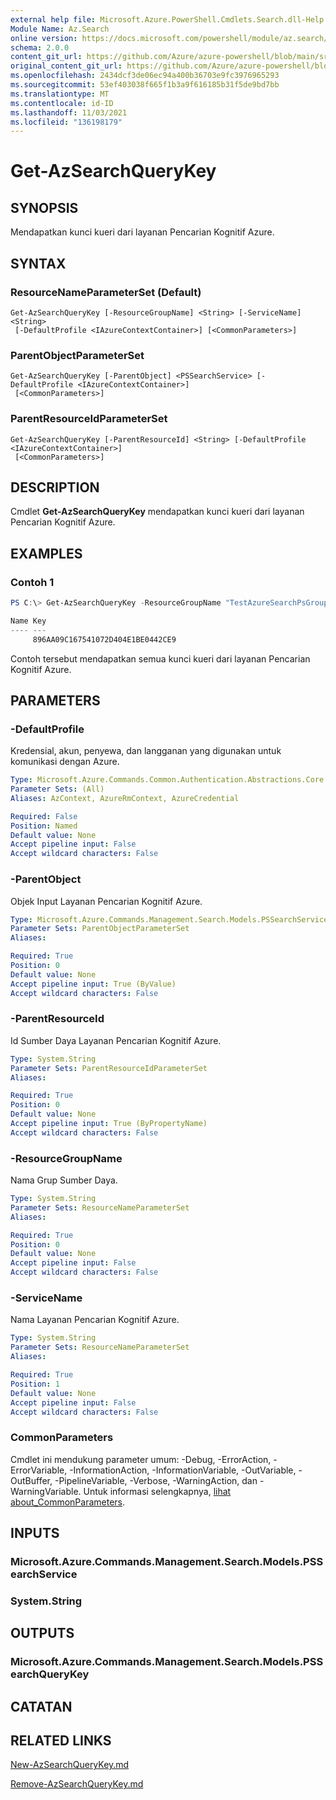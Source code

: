 ```yaml
---
external help file: Microsoft.Azure.PowerShell.Cmdlets.Search.dll-Help.xml
Module Name: Az.Search
online version: https://docs.microsoft.com/powershell/module/az.search/get-azsearchquerykey
schema: 2.0.0
content_git_url: https://github.com/Azure/azure-powershell/blob/main/src/Search/Search/help/Get-AzSearchQueryKey.md
original_content_git_url: https://github.com/Azure/azure-powershell/blob/main/src/Search/Search/help/Get-AzSearchQueryKey.md
ms.openlocfilehash: 2434dcf3de06ec94a400b36703e9fc3976965293
ms.sourcegitcommit: 53ef403038f665f1b3a9f616185b31f5de9bd7bb
ms.translationtype: MT
ms.contentlocale: id-ID
ms.lasthandoff: 11/03/2021
ms.locfileid: "136198179"
---
```

# Get-AzSearchQueryKey

## SYNOPSIS
Mendapatkan kunci kueri dari layanan Pencarian Kognitif Azure.

## SYNTAX

### ResourceNameParameterSet (Default)
```
Get-AzSearchQueryKey [-ResourceGroupName] <String> [-ServiceName] <String>
 [-DefaultProfile <IAzureContextContainer>] [<CommonParameters>]
```

### ParentObjectParameterSet
```
Get-AzSearchQueryKey [-ParentObject] <PSSearchService> [-DefaultProfile <IAzureContextContainer>]
 [<CommonParameters>]
```

### ParentResourceIdParameterSet
```
Get-AzSearchQueryKey [-ParentResourceId] <String> [-DefaultProfile <IAzureContextContainer>]
 [<CommonParameters>]
```

## DESCRIPTION
Cmdlet **Get-AzSearchQueryKey** mendapatkan kunci kueri dari layanan Pencarian Kognitif Azure.

## EXAMPLES

### Contoh 1
```powershell
PS C:\> Get-AzSearchQueryKey -ResourceGroupName "TestAzureSearchPsGroup" -ServiceName "pstestazuresearch01"

Name Key                             
---- ---                             
     896AA09C167541072D404E1BE0442CE9
```

Contoh tersebut mendapatkan semua kunci kueri dari layanan Pencarian Kognitif Azure.

## PARAMETERS

### -DefaultProfile
Kredensial, akun, penyewa, dan langganan yang digunakan untuk komunikasi dengan Azure.

```yaml
Type: Microsoft.Azure.Commands.Common.Authentication.Abstractions.Core.IAzureContextContainer
Parameter Sets: (All)
Aliases: AzContext, AzureRmContext, AzureCredential

Required: False
Position: Named
Default value: None
Accept pipeline input: False
Accept wildcard characters: False
```

### -ParentObject
Objek Input Layanan Pencarian Kognitif Azure.

```yaml
Type: Microsoft.Azure.Commands.Management.Search.Models.PSSearchService
Parameter Sets: ParentObjectParameterSet
Aliases:

Required: True
Position: 0
Default value: None
Accept pipeline input: True (ByValue)
Accept wildcard characters: False
```

### -ParentResourceId
Id Sumber Daya Layanan Pencarian Kognitif Azure.

```yaml
Type: System.String
Parameter Sets: ParentResourceIdParameterSet
Aliases:

Required: True
Position: 0
Default value: None
Accept pipeline input: True (ByPropertyName)
Accept wildcard characters: False
```

### -ResourceGroupName
Nama Grup Sumber Daya.

```yaml
Type: System.String
Parameter Sets: ResourceNameParameterSet
Aliases:

Required: True
Position: 0
Default value: None
Accept pipeline input: False
Accept wildcard characters: False
```

### -ServiceName
Nama Layanan Pencarian Kognitif Azure.

```yaml
Type: System.String
Parameter Sets: ResourceNameParameterSet
Aliases:

Required: True
Position: 1
Default value: None
Accept pipeline input: False
Accept wildcard characters: False
```

### CommonParameters
Cmdlet ini mendukung parameter umum: -Debug, -ErrorAction, -ErrorVariable, -InformationAction, -InformationVariable, -OutVariable, -OutBuffer, -PipelineVariable, -Verbose, -WarningAction, dan -WarningVariable. Untuk informasi selengkapnya, [lihat about_CommonParameters](http://go.microsoft.com/fwlink/?LinkID=113216).

## INPUTS

### Microsoft.Azure.Commands.Management.Search.Models.PSSearchService

### System.String

## OUTPUTS

### Microsoft.Azure.Commands.Management.Search.Models.PSSearchQueryKey

## CATATAN

## RELATED LINKS

[New-AzSearchQueryKey.md](./New-AzSearchQueryKey.md)

[Remove-AzSearchQueryKey.md](./Remove-AzSearchQueryKey.md)